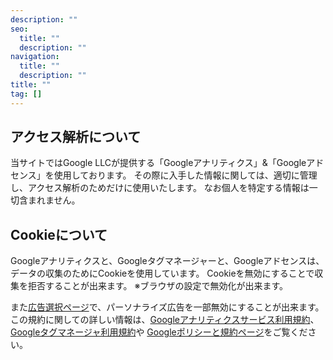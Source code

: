 ```yaml
---
description: ""
seo:
  title: ""
  description: ""
navigation:
  title: ""
  description: ""
title: ""
tag: []
---
```


## アクセス解析について

当サイトではGoogle LLCが提供する「Googleアナリティクス」&「Googleアドセンス」を使用しております。
その際に入手した情報に関しては、適切に管理し、アクセス解析のためだけに使用いたします。
なお個人を特定する情報は一切含まれません。

## Cookieについて

Googleアナリティクスと、Googleタグマネージャーと、Googleアドセンスは、データの収集のためにCookieを使用しています。
Cookieを無効にすることで収集を拒否することが出来ます。
※ブラウザの設定で無効化が出来ます。

また[広告選択ページ](https://myadcenter.google.com/home)で、パーソナライズ広告を一部無効にすることが出来ます。
この規約に関しての詳しい情報は、[Googleアナリティクスサービス利用規約](https://marketingplatform.google.com/about/analytics/terms/jp/)、[Googleタグマネージャ利用規約](https://marketingplatform.google.com/intl/ja/about/analytics/tag-manager/use-policy/)や
[Googleポリシーと規約ページ](https://policies.google.com/technologies/ads?hl=ja)をご覧ください。
